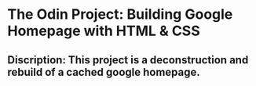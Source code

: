 
# The Odin Project: Building Google Homepage with HTML & CSS
 ## Discription: This project is a deconstruction and rebuild of a cached google homepage.


